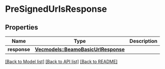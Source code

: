 # PreSignedUrlsResponse

## Properties

Name | Type | Description | Notes
------------ | ------------- | ------------- | -------------
**response** | [**Vec<models::BeamoBasicUrlResponse>**](BeamoBasicURLResponse.md) |  | 

[[Back to Model list]](../README.md#documentation-for-models) [[Back to API list]](../README.md#documentation-for-api-endpoints) [[Back to README]](../README.md)


